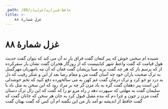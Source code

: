 ```yaml
---
_path: /حافظ-شیرازی/غزلیات/88
title: >-
    غزل شمارهٔ ۸۸
---
```

# غزل شمارهٔ ۸۸

شنیده ام سخنی خوش که پیر کنعان گفت
فراق یار نه آن می کند که بتوان گفت
حدیث هول قیامت که گفت واعظ شهر
کنایتیست که از روزگار هجران گفت
نشان یار سفرکرده از که پرسم باز
که هر چه گفت برید صبا پریشان گفت
فغان که آن مه نامهربان مهرگسل
به ترک صحبت یاران خود چه آسان گفت
من و مقام رضا بعد از این و شکر رقیب
که دل به درد تو خو کرد و ترک درمان گفت
غم کهن به می سالخورده دفع کنید
که تخم خوشدلی این است پیر دهقان گفت
گره به باد مزن گر چه بر مراد رود
که این سخن به مثل باد با سلیمان گفت
به مهلتی که سپهرت دهد ز راه مرو
تو را که گفت که این زال ترک دستان گفت
مزن ز چون و چرا دم که بنده مقبل
قبول کرد به جان هر سخن که جانان گفت
که گفت حافظ از اندیشه تو آمد باز
من این نگفته ام آن کس که گفت بهتان گفت
